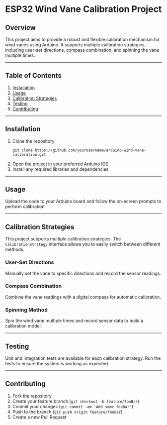 # ESP32 Wind Vane Calibration Project

## Overview

This project aims to provide a robust and flexible calibration mechanism for wind vanes using Arduino. It supports multiple calibration strategies, including user-set directions, compass combination, and spinning the vane multiple times.

---

## Table of Contents

1. [Installation](#installation)
2. [Usage](#usage)
3. [Calibration Strategies](#calibration-strategies)
4. [Testing](#testing)
5. [Contributing](#contributing)

---

## Installation

1. Clone the repository
   ```
   git clone https://github.com/yourusername/arduino-wind-vane-calibration.git
   ```
2. Open the project in your preferred Arduino IDE
3. Install any required libraries and dependencies

---

## Usage

Upload the code to your Arduino board and follow the on-screen prompts to perform calibration.

---

## Calibration Strategies

This project supports multiple calibration strategies. The `CalibrationStrategy` interface allows you to easily switch between different methods.

### User-Set Directions

Manually set the vane to specific directions and record the sensor readings.

### Compass Combination

Combine the vane readings with a digital compass for automatic calibration.

### Spinning Method

Spin the wind vane multiple times and record sensor data to build a calibration model.

---

## Testing

Unit and integration tests are available for each calibration strategy. Run the tests to ensure the system is working as expected.

---

## Contributing

1. Fork the repository
2. Create your feature branch (`git checkout -b feature/fooBar`)
3. Commit your changes (`git commit -am 'Add some fooBar'`)
4. Push to the branch (`git push origin feature/fooBar`)
5. Create a new Pull Request

